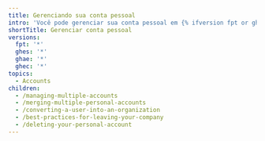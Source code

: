 ```yaml
---
title: Gerenciando sua conta pessoal
intro: 'Você pode gerenciar sua conta pessoal em {% ifversion fpt or ghec or ghes %}{% data variables.product.product_location %}{% elsif ghae %}{% data variables.product.product_name %}{% endif %}. Por exemplo, você pode {% ifversion fpt or ghec %}gerenciar várias contas, {% endif %}converter uma conta para uma organização{% ifversion fpt or ghec or ghes %}ou excluir uma conta{% endif %}.'
shortTitle: Gerenciar conta pessoal
versions:
  fpt: '*'
  ghes: '*'
  ghae: '*'
  ghec: '*'
topics:
  - Accounts
children:
  - /managing-multiple-accounts
  - /merging-multiple-personal-accounts
  - /converting-a-user-into-an-organization
  - /best-practices-for-leaving-your-company
  - /deleting-your-personal-account
---
```


